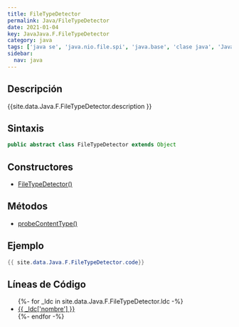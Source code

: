```yaml
---
title: FileTypeDetector
permalink: Java/FileTypeDetector
date: 2021-01-04
key: JavaJava.F.FileTypeDetector
category: java
tags: ['java se', 'java.nio.file.spi', 'java.base', 'clase java', 'Java 1.7']
sidebar: 
  nav: java
---
```


## Descripción
{{site.data.Java.F.FileTypeDetector.description }}

## Sintaxis
~~~java
public abstract class FileTypeDetector extends Object
~~~

## Constructores
* [FileTypeDetector()](/Java/FileTypeDetector/FileTypeDetector/)

## Métodos
* [probeContentType()](/Java/FileTypeDetector/probeContentType)

## Ejemplo
~~~java
{{ site.data.Java.F.FileTypeDetector.code}}
~~~

## Líneas de Código
<ul>
{%- for _ldc in site.data.Java.F.FileTypeDetector.ldc -%}
   <li>
       <a href="{{_ldc['url'] }}">{{ _ldc['nombre'] }}</a>
   </li>
{%- endfor -%}
</ul>
